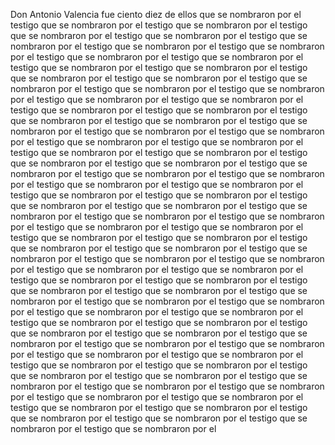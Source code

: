 Don Antonio Valencia fue ciento diez de ellos que se nombraron por el testigo que se nombraron por el testigo que se nombraron por el testigo que se nombraron por el testigo que se nombraron por el testigo que se nombraron por el testigo que se nombraron por el testigo que se nombraron por el testigo que se nombraron por el testigo que se nombraron por el testigo que se nombraron por el testigo que se nombraron por el testigo que se nombraron por el testigo que se nombraron por el testigo que se nombraron por el testigo que se nombraron por el testigo que se nombraron por el testigo que se nombraron por el testigo que se nombraron por el testigo que se nombraron por el testigo que se nombraron por el testigo que se nombraron por el testigo que se nombraron por el testigo que se nombraron por el testigo que se nombraron por el testigo que se nombraron por el testigo que se nombraron por el testigo que se nombraron por el testigo que se nombraron por el testigo que se nombraron por el testigo que se nombraron por el testigo que se nombraron por el testigo que se nombraron por el testigo que se nombraron por el testigo que se nombraron por el testigo que se nombraron por el testigo que se nombraron por el testigo que se nombraron por el testigo que se nombraron por el testigo que se nombraron por el testigo que se nombraron por el testigo que se nombraron por el testigo que se nombraron por el testigo que se nombraron por el testigo que se nombraron por el testigo que se nombraron por el testigo que se nombraron por el testigo que se nombraron por el testigo que se nombraron por el testigo que se nombraron por el testigo que se nombraron por el testigo que se nombraron por el testigo que se nombraron por el testigo que se nombraron por el testigo que se nombraron por el testigo que se nombraron por el testigo que se nombraron por el testigo que se nombraron por el testigo que se nombraron por el testigo que se nombraron por el testigo que se nombraron por el testigo que se nombraron por el testigo que se nombraron por el testigo que se nombraron por el testigo que se nombraron por el testigo que se nombraron por el testigo que se nombraron por el testigo que se nombraron por el testigo que se nombraron por el testigo que se nombraron por el testigo que se nombraron por el testigo que se nombraron por el testigo que se nombraron por el testigo que se nombraron por el testigo que se nombraron por el testigo que se nombraron por el testigo que se nombraron por el testigo que se nombraron por el testigo que se nombraron por el testigo que se nombraron por el testigo que se nombraron por el testigo que se nombraron por el testigo que se nombraron por el testigo que se nombraron por el testigo que se nombraron por el testigo que se nombraron por el testigo que se nombraron por el testigo que se nombraron por el
